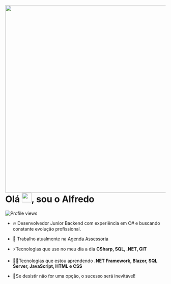<img align="right" height="590em"
src="https://raw.githubusercontent.com/gist/AlfredoNeeto/e4881a1bacd231908bd026b24892b6f7/raw/d7a16d9bbde696516cbb11f77c8240a3b917ad59/githubcard2023.svg"/>
<h1 align="left">Olá <img src="https://raw.githubusercontent.com/kaueMarques/kaueMarques/master/hi.gif" height="30px">, sou o Alfredo</h1>
<p align="left"> <img src="https://komarev.com/ghpvc/?username=AlfredoNeeto&color=blue" alt="Profile views" /> </p>

- 🔥 Desenvolvedor Junior Backend com experiência em C# e buscando constante evolução profissional.

- 🔭 Trabalho atualmente na [Agenda Assessoria](https://www.agendaassessoria.com.br/)

- ⚡Tecnologias que uso no meu dia a dia **CSharp, SQL, .NET, GIT**

- 👨‍💻Tecnologias que estou aprendendo **.NET Framework, Blazor, SQL Server, JavaScript, HTML e CSS**

- 📕Se desistir não for uma opção, o sucesso será inevitável!
